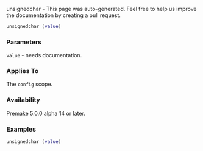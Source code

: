 unsignedchar - This page was auto-generated. Feel free to help us improve the documentation by creating a pull request.

```lua
unsignedchar (value)
```

### Parameters ###

`value` - needs documentation.

### Applies To ###

The `config` scope.

### Availability ###

Premake 5.0.0 alpha 14 or later.

### Examples ###

```lua
unsignedchar (value)
```

